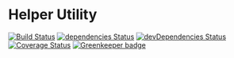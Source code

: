 # Helper Utility
[![Build Status](https://travis-ci.org/jameswlane/helper-utility.svg?branch=master)](https://travis-ci.org/jameswlane/helper-utility)
[![dependencies Status](https://david-dm.org/jameswlane/helper-utility/status.svg)](https://david-dm.org/jameswlane/helper-utility)
[![devDependencies Status](https://david-dm.org/jameswlane/helper-utility/dev-status.svg)](https://david-dm.org/jameswlane/helper-utility?type=dev)
[![Coverage Status](https://coveralls.io/repos/github/jameswlane/helper-utility/badge.svg?branch=master)](https://coveralls.io/github/jameswlane/helper-utility?branch=master)
[![Greenkeeper badge](https://badges.greenkeeper.io/jameswlane/helper-utility.svg)](https://greenkeeper.io/)

